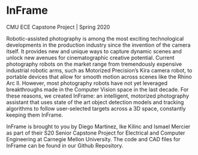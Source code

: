 # InFrame
CMU ECE Capstone Project | Spring 2020

Robotic-assisted photography is among the most exciting technological developments in the production industry since the invention of the camera itself. It provides new and unique ways to capture dynamic scenes and unlock new avenues for cinematographic creative potential. Current photography robots on the market range from tremendously expensive industrial robotic arms, such as Motorized Precision’s Kira camera robot, to portable devices that allow for smooth motion across scenes like the Rhino Arc II. However, most photography robots have not yet leveraged breakthroughs made in the Computer Vision space in the last decade. For these reasons, we created InFrame: an intelligent, motorized photography assistant that uses state of the art object detection models and tracking algorithms to follow user-selected targets across a 3D space, constantly keeping them InFrame.

InFrame is brought to you by Diego Martinez, Ike Kilinc and Ismael Mercier as part of their S20 Senior Capstone Project for Electrical and Computer Engineering at Carnegie Mellon University. The code and CAD files for InFrame can be found in our Github Repository.
